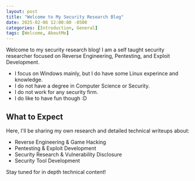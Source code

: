 ```yaml
---
layout: post
title: "Welcome to My Security Research Blog"
date: 2025-02-06 12:00:00 -0500
categories: [Introduction, General]
tags: [Welcome, AboutMe]
---
```


Welcome to my security research blog! I am a self taught security researcher focused on Reverse Engineering, Pentesting, and Exploit Development.

- I focus on Windows mainly, but I do have some Linux experince and knowledge.
- I do not have a degree in Computer Science or Security.
- I do not work for any security firm.
- I do like to have fun though :D

## What to Expect

Here, I'll be sharing my own research and detailed technical writeups about:

- Reverse Engineering & Game Hacking
- Pentesting & Exploit Development
- Security Research & Vulnerability Disclosure
- Security Tool Development

Stay tuned for in depth technical content!
